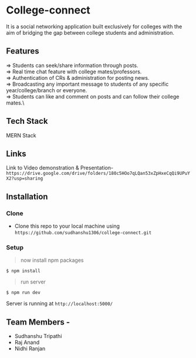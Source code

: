 # College-connect
It is a social networking application built exclusively for colleges with the aim of bridging the gap between college students and administration.

## Features
=> Students can seek/share information through posts.\
=> Real time chat feature with college mates/professors.\
=> Authentication of CRs & administration for posting news.\
=> Broadcasting any important message to students of any specific year/college/branch or everyone.\
=> Students can like and comment on posts and can follow their college mates.\


## Tech Stack
MERN Stack

## Links

 Link to Video demonstration & Presentation- `https://drive.google.com/drive/folders/180c5HOo7qLQan53xZpHxeCqQi9UPuYX2?usp=sharing`


## Installation

### Clone

- Clone this repo to your local machine using `https://github.com/sudhanshu1306/college-connect.git`

### Setup

> now install npm packages

```shell
$ npm install
```
> run server
```shell
$ npm run dev
```

Server is running at `http://localhost:5000/`
## Team Members -
- Sudhanshu Tripathi
- Raj Anand
- Nidhi Ranjan
